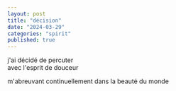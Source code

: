 ```yaml
---
layout: post
title: "décision"
date: "2024-03-29"
categories: "spirit"
published: true
---
```


j'ai décidé de percuter  
avec l'esprit de douceur  

m'abreuvant continuellement dans la beauté du monde  
